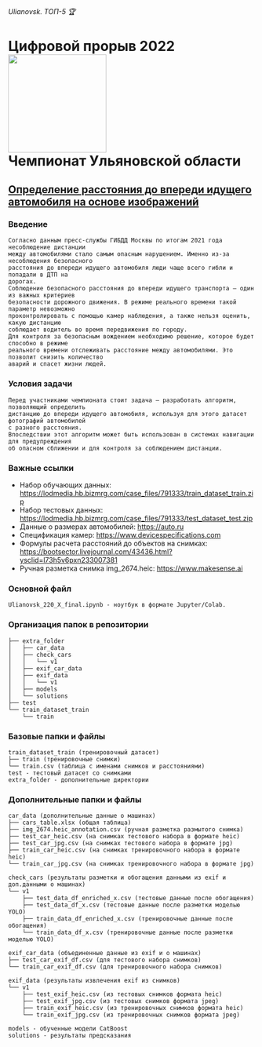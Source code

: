 ###### Ulianovsk. ТОП-5  🏆 


# **Цифровой прорыв 2022** <img src="https://hacks-ai.ru/_next/image?url=%2Fassets%2Flogos%2Flogo-horizontal.png&w=600&q=75" width="200"><br> **Чемпионат Ульяновской области**

##  [Определение расстояния до впереди идущего автомобиля на основе изображений](https://hacks-ai.ru/championships/758259)

### Введение
```shell
Согласно данным пресс-службы ГИБДД Москвы по итогам 2021 года несоблюдение дистанции 
между автомобилями стало самым опасным нарушением. Именно из-за несоблюдения безопасного
расстояния до впереди идущего автомобиля люди чаще всего гибли и попадали в ДТП на
дорогах. 
Соблюдение безопасного расстояния до впереди идущего транспорта — один из важных критериев
безопасности дорожного движения. В режиме реального времени такой параметр невозможно
проконтролировать с помощью камер наблюдения, а также нельзя оценить, какую дистанцию
соблюдает водитель во время передвижения по городу. 
Для контроля за безопасным вождением необходимо решение, которое будет способно в режиме
реального времени отслеживать расстояние между автомобилями. Это позволит снизить количество
аварий и спасет жизни людей.
```
### Условия задачи

```shell
Перед участниками чемпионата стоит задача — разработать алгоритм, позволяющий определить
дистанцию до впереди идущего автомобиля, используя для этого датасет фотографий автомобилей
с разного расстояния.
Впоследствии этот алгоритм может быть использован в системах навигации для предупреждения
об опасном сближении и для контроля за соблюдением дистанции.
```

### Важные ссылки


* Набор обучающих данных: https://lodmedia.hb.bizmrg.com/case_files/791333/train_dataset_train.zip
* Набор тестовых данных: https://lodmedia.hb.bizmrg.com/case_files/791333/test_dataset_test.zip
* Данные о размерах автомобилей: https://auto.ru 
* Спецификация камер: https://www.devicespecifications.com
* Формулы расчета расстояний до объектов на снимках:
https://bootsector.livejournal.com/43436.html?ysclid=l73h5v6pxn233007381 
* Ручная разметка снимка img_2674.heic: https://www.makesense.ai



### Основной файл
```shell
Ulianovsk_220_X_final.ipynb - ноутбук в формате Jupyter/Colab.
```


### Организация папок в репозитории

```shell
├── extra_folder
│   ├── car_data
│   ├── check_cars
│   │   └── v1
│   ├── exif_car_data
│   ├── exif_data
│   │   └── v1
│   ├── models
│   └── solutions
├── test
└── train_dataset_train
    └── train
```

### Базовые папки и файлы
```shell
train_dataset_train (тренировочный датасет) 
├── train (тренировочные снимки)
└── train.csv (таблица с именами снимков и расстояниями)
test - тестовый датасет со снимками
extra_folder - дополнительные директории
```
### Дополнительные папки и файлы
```shell
car_data (дополнительные данные о машинах)
├── cars_table.xlsx (общая таблица)
├── img_2674.heic_annotation.csv (ручная разметка размытого снимка)
├── test_car_heic.csv (на снимках тестового набора в формате heic)
├── test_car_jpg.csv (на снимках тестового набора в формате jpg)
├── train_car_heic.csv (на снимках тренировочного набора в формате heic)
└── train_car_jpg.csv (на снимках тренировочного набора в формате jpg)
```
```shell
check_cars (результаты разметки и обогащения данными из exif и доп.данными о машинах)
└── v1
    ├── test_data_df_enriched_x.csv (тестовые данные после обогащения)
    ├── test_data_df_x.csv (тестовые данные после разметки моделью YOLO)
    ├── train_data_df_enriched_x.csv (тренировочные данные после обогащения)
    └── train_data_df_x.csv (тренировочные данные после разметки моделью YOLO)
```    
```shell
exif_car_data (объединенные данные из exif и о машинах)
├── test_car_exif_df.csv (для тестового набора снимков)
└── train_car_exif_df.csv (для тренировочного набора снимков)
``` 
```shell
exif_data (результаты извлечения exif из снимков)
└── v1
    ├── test_exif_heic.csv (из тестовых снимков формата heic)
    ├── test_exif_jpg.csv (из тестовых снимков формата jpeg)
    ├── train_exif_heic.csv (из тренировочных снимков формата heic)
    └── train_exif_jpg.csv (из тренировочных снимков формата jpeg)
```   
```shell  
models - обученные модели CatBoost
solutions - результаты предсказания
```  
